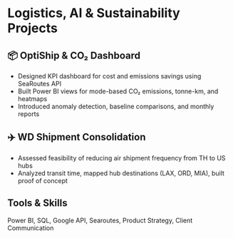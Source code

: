 # Logistics, AI & Sustainability Projects

## 📦 OptiShip & CO₂ Dashboard
- Designed KPI dashboard for cost and emissions savings using SeaRoutes API
- Built Power BI views for mode-based CO₂ emissions, tonne-km, and heatmaps
- Introduced anomaly detection, baseline comparisons, and monthly reports

## ✈️ WD Shipment Consolidation
- Assessed feasibility of reducing air shipment frequency from TH to US hubs
- Analyzed transit time, mapped hub destinations (LAX, ORD, MIA), built proof of concept

## Tools & Skills
Power BI, SQL, Google API, Searoutes, Product Strategy, Client Communication

